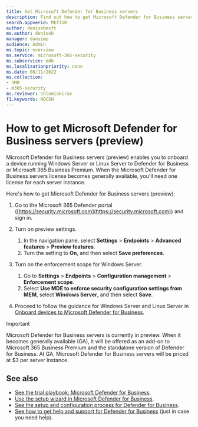 ```yaml
---
title: Get Microsoft Defender for Business servers
description: Find out how to get Microsoft Defender for Business servers, currently in preview.
search.appverid: MET150
author: denisebmsft
ms.author: deniseb
manager: dansimp 
audience: Admin
ms.topic: overview
ms.service: microsoft-365-security
ms.subservice: mdb
ms.localizationpriority: none
ms.date: 08/11/2022
ms.collection: 
- SMB
- m365-security
ms.reviewer: shlomiakirav
f1.keywords: NOCSH 
---
```


# How to get Microsoft Defender for Business servers (preview)

Microsoft Defender for Business servers (preview) enables you to onboard a device running Windows Server or Linux Server to Defender for Business or Microsoft 365 Business Premium. When the Microsoft Defender for Business servers license becomes generally available, you'll need one license for each server instance.

Here's how to get Microsoft Defender for Business servers (preview):

1. Go to the Microsoft 365 Defender portal ([https://security.microsoft.com](https://security.microsoft.com)) and sign in. 

2. Turn on preview settings. 

   1. In the navigation pane, select **Settings** \> **Endpoints** \> **Advanced features** \> **Preview features**. 
   2. Turn the setting to **On**, and then select **Save preferences**.

3. Turn on the enforcement scope for Windows Server. 

   1. Go to **Settings** \> **Endpoints** \> **Configuration management** \> **Enforcement scope**. 
   2. Select **Use MDE to enforce security configuration settings from MEM**, select  **Windows Server**, and then select **Save**.

4. Proceed to follow the guidance for Windows Server and Linux Server in [Onboard devices to Microsoft Defender for Business](mdb-onboard-devices.md).

> [!IMPORTANT]
> Microsoft Defender for Business servers is currently in preview. When it becomes generally available (GA), it will be offered as an add-on to Microsoft 365 Business Premium and the standalone version of Defender for Business. At GA, Microsoft Defender for Business servers will be priced at $3 per server instance.

## See also

- [See the trial playbook: Microsoft Defender for Business](trial-playbook-defender-business.md).
- [Use the setup wizard in Microsoft Defender for Business](mdb-use-wizard.md).
- [See the setup and configuration process for Defender for Business](mdb-setup-configuration.md).
- [See how to get help and support for Defender for Business](mdb-get-help.md) (just in case you need help).